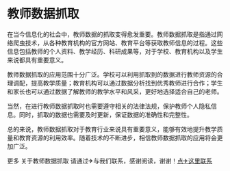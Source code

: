 # 教师数据抓取

在当今信息化的社会中，教师数据的抓取变得愈发重要。教师数据抓取是指通过网络爬虫技术，从各种教育机构的官方网站、教育平台等获取教师信息的过程。这些信息包括教师的个人资料、教学经历、科研成果等，对于学校、教育机构以及学生来说都具有重要意义。

教师数据抓取的应用范围十分广泛。学校可以利用抓取到的数据进行教师资源的合理调配，提高教学质量；教育机构可以通过数据分析找到优秀教师进行合作；学生和家长也可以通过数据了解教师的教学水平和风采，更好地选择适合自己的老师。

当然，在进行教师数据抓取时也需要遵守相关的法律法规，保护教师个人隐私信息。同时，抓取的数据也需要及时更新，保证数据的准确性和完整性。

总的来说，教师数据抓取对于教育行业来说具有重要意义，能够有效地提升教学质量和教育资源的利用效率。随着技术的不断进步，相信教师数据抓取的应用将会更加广泛。

更多 关于教师数据抓取 请通过✈与我们联系，感谢阅读，谢谢！[点✈这里联系](https://ads.k02.cc)
